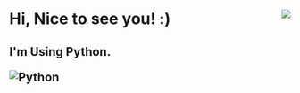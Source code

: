 <h1>
Hi, Nice to see you! :)
<a href="https://hits.seeyoufarm.com"><img align="right" src="https://hits.seeyoufarm.com/api/count/incr/badge.svg?url=https%3A%2F%2Fgithub.com%2Fcumulus308&count_bg=%233DC8BF&title_bg=%23555555&icon=&icon_color=%23E7E7E7&title=visits&edge_flat=true"/></a>
</h1>


<h2>
I'm Using Python. <p><img src="https://img.shields.io/badge/Python-3776AB.svg?&amp;style=flat&amp;logo=Python&amp;logoColor=white" alt="Python"></p>
</h2>
<!--
**NamMinWoo91/NamMinWoo91** is a ✨ _special_ ✨ repository because its `README.md` (this file) appears on your GitHub profile.

Here are some ideas to get you started:

- 🔭 I’m currently working on ...
- 🌱 I’m currently learning ...
- 👯 I’m looking to collaborate on ...
- 🤔 I’m looking for help with ...
- 💬 Ask me about ...
- 📫 How to reach me: ...
- 😄 Pronouns: ...
- ⚡ Fun fact: ...
-->
